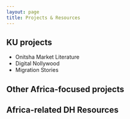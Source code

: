 ```yaml
---
layout: page
title: Projects & Resources
---
```


## KU projects

* Onitsha Market Literature
* Digital Nollywood
* Migration Stories


## Other Africa-focused projects


## Africa-related DH Resources

